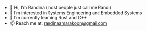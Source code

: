 - 👋 Hi, I’m Randina (most people just call me Randi)
- 👀 I’m interested in Systems Engineering and Embedded Systems
- 🌱 I’m currently learning Rust and C++
- 📫 Reach me at: randinaamarakoon@gmail.com



<!---
rakoon1208/rakoon1208 is a ✨ special ✨ repository because its `README.md` (this file) appears on your GitHub profile.
You can click the Preview link to take a look at your changes.
--->
